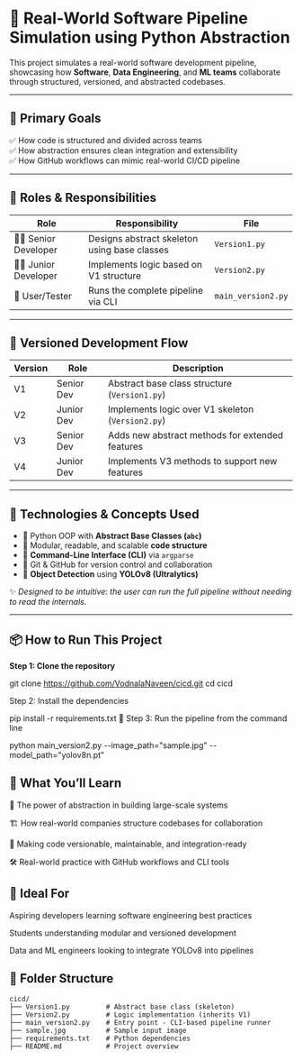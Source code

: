 # 🚀 Real-World Software Pipeline Simulation using Python Abstraction

This project simulates a real-world software development pipeline, showcasing how **Software**, **Data Engineering**, and **ML teams** collaborate through structured, versioned, and abstracted codebases.

---

## 🎯 Primary Goals

✅ How code is structured and divided across teams  
✅ How abstraction ensures clean integration and extensibility  
✅ How GitHub workflows can mimic real-world CI/CD pipeline  

---

## 👥 Roles & Responsibilities

| Role              | Responsibility                                  | File               |
|-------------------|--------------------------------------------------|--------------------|
| 👨‍💼 Senior Developer | Designs abstract skeleton using base classes    | `Version1.py`       |
| 👨‍💻 Junior Developer | Implements logic based on V1 structure           | `Version2.py`       |
| 🧪 User/Tester       | Runs the complete pipeline via CLI               | `main_version2.py`  |

---

## 🔁 Versioned Development Flow

| Version | Role         | Description                                        |
|---------|--------------|----------------------------------------------------|
| V1      | Senior Dev   | Abstract base class structure (`Version1.py`)     |
| V2      | Junior Dev   | Implements logic over V1 skeleton (`Version2.py`) |
| V3      | Senior Dev   | Adds new abstract methods for extended features   |
| V4      | Junior Dev   | Implements V3 methods to support new features     |

---

## 🧰 Technologies & Concepts Used

- 🔹 Python OOP with **Abstract Base Classes (`abc`)**
- 🔹 Modular, readable, and scalable **code structure**
- 🔹 **Command-Line Interface (CLI)** via `argparse`
- 🔹 Git & GitHub for version control and collaboration
- 🔹 **Object Detection** using **YOLOv8 (Ultralytics)**

✨ *Designed to be intuitive: the user can run the full pipeline without needing to read the internals.*

---

## 📦 How to Run This Project

**Step 1: Clone the repository**

git clone https://github.com/VodnalaNaveen/cicd.git
cd cicd


 Step 2: Install the dependencies

pip install -r requirements.txt
🔹 Step 3: Run the pipeline from the command line


python main_version2.py --image_path="sample.jpg" --model_path="yolov8n.pt"

## 🧠 What You’ll Learn
🧩 The power of abstraction in building large-scale systems

🏗️ How real-world companies structure codebases for collaboration

🔄 Making code versionable, maintainable, and integration-ready

🛠️ Real-world practice with GitHub workflows and CLI tools

## 📍 Ideal For
Aspiring developers learning software engineering best practices

Students understanding modular and versioned development

Data and ML engineers looking to integrate YOLOv8 into pipelines

## 📁 Folder Structure

```text
cicd/
├── Version1.py         # Abstract base class (skeleton)
├── Version2.py         # Logic implementation (inherits V1)
├── main_version2.py    # Entry point - CLI-based pipeline runner
├── sample.jpg          # Sample input image
├── requirements.txt    # Python dependencies
├── README.md           # Project overview

